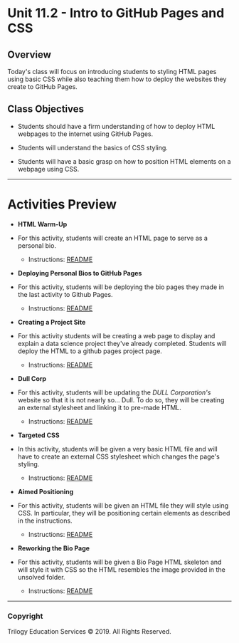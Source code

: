 # Unit 11.2 - Intro to GitHub Pages and CSS

## Overview

Today's class will focus on introducing students to styling HTML pages using basic CSS while also teaching them how to deploy the websites they create to GitHub Pages.

## Class Objectives

* Students should have a firm understanding of how to deploy HTML webpages to the internet using GitHub Pages.

* Students will understand the basics of CSS styling.

* Students will have a basic grasp on how to position HTML elements on a webpage using CSS.

- - -

# Activities Preview

* **HTML Warm-Up**
* For this activity, students will create an HTML page to serve as a personal bio.

  * Instructions: [README](Activities/01-Stu_HTMLBio/README.md)

* **Deploying Personal Bios to GitHub Pages**
* For this activity, students will be deploying the bio pages they made in the last activity to Github Pages.

  * Instructions: [README](Activities/02-Stu_GithubPagesPersonal/README.md)

* **Creating a Project Site**
* For this activity students will be creating a web page to display and explain a data science project they've already completed. Students will deploy the HTML to a github pages project page.

  * Instructions: [README](Activities/03-Stu_GithubPagesProject/README.md)

* **Dull Corp**
* For this activity, students will be updating the _DULL Corporation's_ website so that it is not nearly so... Dull. To do so, they will be creating an external stylesheet and linking it to pre-made HTML.

  * Instructions: [README](Activities/05-Stu_DullCorp/README.md)

* **Targeted CSS**
* In this activity, students will be given a very basic HTML file and will have to create an external CSS stylesheet which changes the page's styling.

  * Instructions: [README](Activities/06-Stu_TargetedCSS/README.md)

* **Aimed Positioning**
* For this activity, students will be given an HTML file they will style using CSS. In particular, they will be positioning certain elements as described in the instructions.

  * Instructions: [README](Activities/08-Stu_AimedPositioning/README.md)

* **Reworking the Bio Page**
* For this activity, students will be given a Bio Page HTML skeleton and will style it with CSS so the HTML resembles the image provided in the unsolved folder.

  * Instructions: [README](Activities/09-Stu_StudentBio/README.md)

- - -

### Copyright

Trilogy Education Services © 2019. All Rights Reserved.
